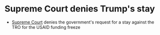 # Supreme Court denies Trump's stay
- [Supreme Court](https://www.nytimes.com/live/2025/03/05/us/trump-news#foreign-aid-supreme-court-trump) denies the government's request for a stay against the TRO for the USAID funding freeze